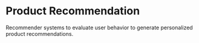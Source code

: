# Product Recommendation

Recommender systems to evaluate user behavior to generate personalized product recommendations.
